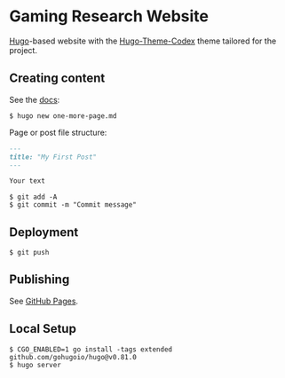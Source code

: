 # Gaming Research Website

[Hugo](https://gohugo.io)-based website with the
[Hugo-Theme-Codex](https://github.com/jakewies/hugo-theme-codex) theme tailored for the project. 

## Creating content

See the [docs](https://gohugo.io/getting-started/quick-start/#step-4-add-some-content):

```shell
$ hugo new one-more-page.md
```

Page or post file structure:

```markdown
---
title: "My First Post"
---

Your text
```

```shell
$ git add -A
$ git commit -m "Commit message"
```

## Deployment

```shell
$ git push
```

## Publishing

See [GitHub Pages](https://pages.github.com).

## Local Setup

```shell
$ CGO_ENABLED=1 go install -tags extended github.com/gohugoio/hugo@v0.81.0
$ hugo server
```
